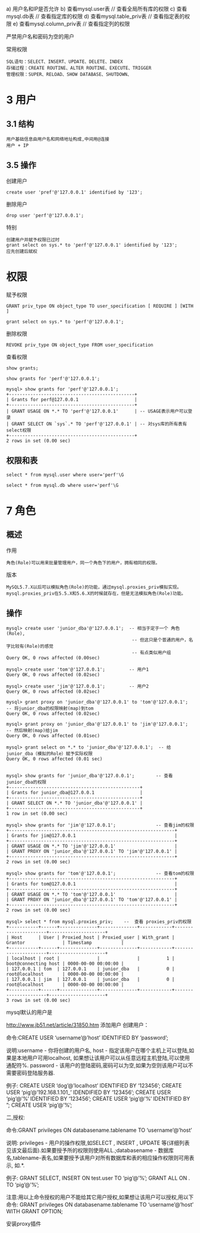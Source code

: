 

a) 用户名和IP是否允许
b) 查看mysql.user表 // 查看全局所有库的权限
c) 查看mysql.db表 // 查看指定库的权限
d) 查看mysql.table_priv表 // 查看指定表的权限
e) 查看mysql.column_priv表 // 查看指定列的权限

严禁用户名和密码为空的用户


常用权限

    SQL语句：SELECT、INSERT、UPDATE、DELETE、INDEX
    存储过程：CREATE ROUTINE、ALTER ROUTINE、EXECUTE、TRIGGER
    管理权限：SUPER、RELOAD、SHOW DATABASE、SHUTDOWN、

# 3 用户

## 3.1 结构

    用户基础信息由用户名和网络地址构成,中间用@连接
    用户 + IP

## 3.5 操作

创建用户

    create user 'pref'@'127.0.0.1' identified by '123';

删除用户

    drop user 'perf'@'127.0.0.1';   
    
特别

    创建用户并赋予权限已过时
    grant select on sys.* to 'perf'@'127.0.0.1' identified by '123';
    应先创建后赋权


# 权限    


赋予权限

    GRANT priv_type ON object_type TO user_specification [ REQUIRE ] [WITH ] 
    
    grant select on sys.* to 'perf'@'127.0.0.1';

删除权限

    REVOKE priv_type ON object_type FROM user_specification
    
查看权限

    show grants;
    
    show grants for 'perf'@'127.0.0.1';  
    
    mysql> show grants for 'perf'@'127.0.0.1';   
    +-----------------------------------------------+
    | Grants for perf@127.0.0.1                     |
    +-----------------------------------------------+
    | GRANT USAGE ON *.* TO 'perf'@'127.0.0.1'      | -- USAGE表示用户可以登录
    | GRANT SELECT ON `sys`.* TO 'perf'@'127.0.0.1' | -- 对sys库的所有表有select权限
    +-----------------------------------------------+
    2 rows in set (0.00 sec)       
   
## 权限和表

    select * from mysql.user where user='perf'\G
    
    select * from mysql.db where user='perf'\G
    
    
    


# 7 角色

## 概述 

作用

    角色(Role)可以用来批量管理用户，同一个角色下的用户，拥有相同的权限。 
    
版本

    MySQL5.7.X以后可以模拟角色(Role)的功能，通过mysql.proxies_priv模拟实现。 
    mysql.proxies_priv在5.5.X和5.6.X的时候就存在，但是无法模拟角色(Role)功能。

##  操作

    mysql> create user 'junior_dba'@'127.0.0.1';  -- 相当于定于一个 角色(Role),
                                                   -- 但这只是个普通的用户，名字比较有(Role)的感觉
                                                   -- 有点类似用户组
    Query OK, 0 rows affected (0.00sec)
    
    mysql> create user 'tom'@'127.0.0.1';         -- 用户1
    Query OK, 0 rows affected (0.02sec)
    
    mysql> create user 'jim'@'127.0.0.1';         -- 用户2
    Query OK, 0 rows affected (0.02sec)
    
    mysql> grant proxy on 'junior_dba'@'127.0.0.1' to 'tom'@'127.0.0.1';  -- 将junior_dba的权限映射(map)到tom
    Query OK, 0 rows affected (0.02sec)
    
    mysql> grant proxy on 'junior_dba'@'127.0.0.1' to 'jim'@'127.0.0.1';  -- 然后映射(map)给jim
    Query OK, 0 rows affected (0.01sec)
    
    mysql> grant select on *.* to 'junior_dba'@'127.0.0.1';  -- 给junior_dba（模拟的Role）赋予实际权限
    Query OK, 0 rows affected (0.01 sec)
    
    
    mysql> show grants for 'junior_dba'@'127.0.0.1';        -- 查看 junior_dba的权限
    +-------------------------------------------------+
    | Grants for junior_dba@127.0.0.1                 |
    +-------------------------------------------------+
    | GRANT SELECT ON *.* TO 'junior_dba'@'127.0.0.1' |
    +-------------------------------------------------+
    1 row in set (0.00 sec)
    
    mysql> show grants for 'jim'@'127.0.0.1';               -- 查看jim的权限
    +--------------------------------------------------------------+
    | Grants for jim@127.0.0.1                                     |
    +--------------------------------------------------------------+
    | GRANT USAGE ON *.* TO 'jim'@'127.0.0.1'                      |
    | GRANT PROXY ON 'junior_dba'@'127.0.0.1' TO 'jim'@'127.0.0.1' |
    +--------------------------------------------------------------+
    2 rows in set (0.00 sec)
    
    mysql> show grants for 'tom'@'127.0.0.1';               -- 查看tom的权限 
    +--------------------------------------------------------------+
    | Grants for tom@127.0.0.1                                     |
    +--------------------------------------------------------------+
    | GRANT USAGE ON *.* TO 'tom'@'127.0.0.1'                      |
    | GRANT PROXY ON 'junior_dba'@'127.0.0.1' TO 'tom'@'127.0.0.1' |
    +--------------------------------------------------------------+
    2 rows in set (0.00 sec)
    
    mysql> select * from mysql.proxies_priv;    --  查看 proxies_priv的权限
    +-----------+------+--------------+--------------+------------+----------------------+---------------------+
    | Host      | User | Proxied_host | Proxied_user | With_grant | Grantor              | Timestamp           |
    +-----------+------+--------------+--------------+------------+----------------------+---------------------+
    | localhost | root |              |              |          1 | boot@connecting host | 0000-00-00 00:00:00 |
    | 127.0.0.1 | tom  | 127.0.0.1    | junior_dba   |          0 | root@localhost       | 0000-00-00 00:00:00 |
    | 127.0.0.1 | jim  | 127.0.0.1    | junior_dba   |          0 | root@localhost       | 0000-00-00 00:00:00 |
    +-----------+------+--------------+--------------+------------+----------------------+---------------------+
    3 rows in set (0.00 sec)


mysql默认的用户是

http://www.jb51.net/article/31850.htm 
添加用户 
创建用户：

命令:CREATE USER ‘username’@’host’ IDENTIFIED BY ‘password’;

说明:username - 你将创建的用户名, host - 指定该用户在哪个主机上可以登陆,如果是本地用户可用localhost, 如果想让该用户可以从任意远程主机登陆,可以使用通配符%. password - 该用户的登陆密码,密码可以为空,如果为空则该用户可以不需要密码登陆服务器.

例子: CREATE USER ‘dog’@’localhost’ IDENTIFIED BY ‘123456’; 
CREATE USER ‘pig’@’192.168.1.101_’ IDENDIFIED BY ‘123456’; 
CREATE USER ‘pig’@’%’ IDENTIFIED BY ‘123456’; 
CREATE USER ‘pig’@’%’ IDENTIFIED BY ”; 
CREATE USER ‘pig’@’%’;

二,授权:

命令:GRANT privileges ON databasename.tablename TO ‘username’@’host’

说明: privileges - 用户的操作权限,如SELECT , INSERT , UPDATE 等(详细列表见该文最后面).如果要授予所的权限则使用ALL.;databasename - 数据库名,tablename-表名,如果要授予该用户对所有数据库和表的相应操作权限则可用表示, 如.*.

例子: GRANT SELECT, INSERT ON test.user TO ‘pig’@’%’; 
GRANT ALL ON . TO ‘pig’@’%’;

注意:用以上命令授权的用户不能给其它用户授权,如果想让该用户可以授权,用以下命令: 
GRANT privileges ON databasename.tablename TO ‘username’@’host’ WITH GRANT OPTION;



安装proxy插件

